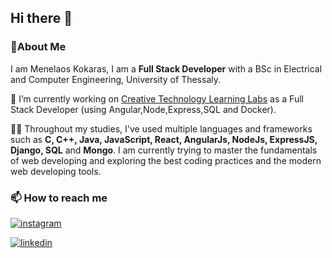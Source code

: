 ## Hi there 👋

<!--
**mkokaras/mkokaras** is a ✨ _special_ ✨ repository because its `README.md` (this file) appears on your GitHub profile.

Here are some ideas to get you started:

- 🔭 I’m currently working on ...
- 🌱 I’m currently learning ...
- 👯 I’m looking to collaborate on ...
- 🤔 I’m looking for help with ...
- 💬 Ask me about ...
- 📫 How to reach me: ...
- 😄 Pronouns: ...
- ⚡ Fun fact: ...
-->

 ### 🙌About Me

I am Menelaos Kokaras, I am a **Full Stack Developer** with a BSc in Electrical and Computer Engineering, University of Thessaly.

🔭 I’m currently working on [Creative Technology Learning Labs](https://ctll.e-ce.uth.gr/) as a Full Stack Developer (using Angular,Node,Express,SQL and Docker).

👨‍💻 Throughout my studies, I've used multiple languages and frameworks such as **C, C++, Java, JavaScript, React, AngularJs, NodeJs, ExpressJS, Django, SQL** and **Mongo**. I am currently trying to master the fundamentals of web developing and exploring the best coding practices and the modern web developing tools.

### 📫 How to reach me

[![instagram](https://img.shields.io/badge/Instagram-f11a97?style=for-the-badge&logo=Instagram&logoColor=white)](https://www.instagram.com/kokaras/)

[![linkedin](https://img.shields.io/badge/Linkedin-1483e5?style=for-the-badge&logo=Linkedin&logoColor=white)](linkedin.com/in/menelaos-kokaras-9a6618235)

